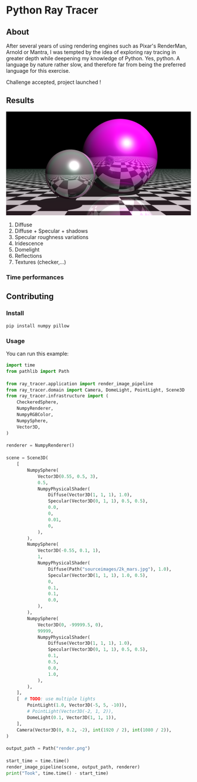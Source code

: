 # Python Ray Tracer

## About

After several years of using rendering engines such as Pixar's RenderMan, Arnold or Mantra, I was tempted by the idea of exploring ray tracing in greater depth while deepening my knowledge of Python.
Yes, python. A language by nature rather slow, and therefore far from being the preferred language for this exercise.

Challenge accepted, project launched !

## Results

![all_effects](docs/images/all_effects.png)

1. Diffuse
2. Diffuse + Specular + shadows
3. Specular roughness variations
4. Iridescence
5. Domelight
6. Reflections
7. Textures (checker,...)

### Time performances

## Contributing

### Install

```sh
pip install numpy pillow
```

### Usage

You can run this example:

```py
import time
from pathlib import Path

from ray_tracer.application import render_image_pipeline
from ray_tracer.domain import Camera, DomeLight, PointLight, Scene3D
from ray_tracer.infrastructure import (
    CheckeredSphere,
    NumpyRenderer,
    NumpyRGBColor,
    NumpySphere,
    Vector3D,
)

renderer = NumpyRenderer()

scene = Scene3D(
    [
        NumpySphere(
            Vector3D(0.55, 0.5, 3),
            0.5,
            NumpyPhysicalShader(
                Diffuse(Vector3D(1, 1, 1), 1.0),
                Specular(Vector3D(0, 1, 1), 0.5, 0.5),
                0.0,
                0,
                0.01,
                0,
            ),
        ),
        NumpySphere(
            Vector3D(-0.55, 0.1, 1),
            1,
            NumpyPhysicalShader(
                Diffuse(Path("sourceimages/2k_mars.jpg"), 1.0),
                Specular(Vector3D(1, 1, 1), 1.0, 0.5),
                0,
                0.1,
                0.1,
                0.0,
            ),
        ),
        NumpySphere(
            Vector3D(0, -99999.5, 0),
            99999,
            NumpyPhysicalShader(
                Diffuse(Vector3D(1, 1, 1), 1.0),
                Specular(Vector3D(0, 1, 1), 0.5, 0.5),
                0.1,
                0.5,
                0.0,
                1.0,
            ),
        ),
    ],
    [  # TODO: use multiple lights
        PointLight(1.0, Vector3D(-5, 5, -10)),
        # PointLight(Vector3D(-2, 1, 2)),
        DomeLight(0.1, Vector3D(1, 1, 1)),
    ],
    Camera(Vector3D(0, 0.2, -2), int(1920 / 2), int(1080 / 2)),
)

output_path = Path("render.png")

start_time = time.time()
render_image_pipeline(scene, output_path, renderer)
print("Took", time.time() - start_time)
```

